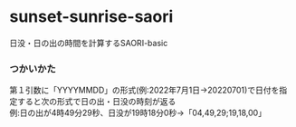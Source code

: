 # sunset-sunrise-saori
日没・日の出の時間を計算するSAORI-basic

### つかいかた
第１引数に「YYYYMMDD」の形式(例:2022年7月1日→20220701)で日付を指定すると次の形式で日の出・日没の時刻が返る  
例:日の出が4時49分29秒、日没が19時18分0秒→「04,49,29;19,18,00」
